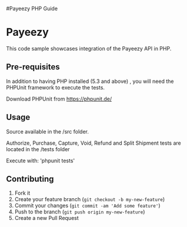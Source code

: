 #Payeezy PHP Guide

# Payeezy

This code sample showcases integration of the Payeezy API in PHP. 

## Pre-requisites

In addition to having PHP installed (5.3 and above) , you will need the PHPUnit framework to execute the tests.

Download PHPUnit from https://phpunit.de/


## Usage

Source available in the /src folder.

Authorize, Purchase, Capture, Void, Refund and Split Shipment tests are located in the /tests folder

Execute with: 'phpunit tests'


## Contributing

1. Fork it 
2. Create your feature branch (`git checkout -b my-new-feature`)
3. Commit your changes (`git commit -am 'Add some feature'`)
4. Push to the branch (`git push origin my-new-feature`)
5. Create a new Pull Request
